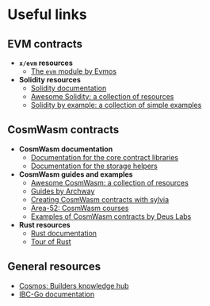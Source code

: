 ﻿---
sidebar_position: 4
---

# Useful links

## EVM contracts

- **`x/evm` resources**
  - [The `evm` module by Evmos](https://docs.evmos.org/protocol/modules/evm)
- **Solidity resources**
  - [Solidity documentation](https://docs.soliditylang.org/en/v0.8.26/)
  - [Awesome Solidity: a collection of resources](https://github.com/bkrem/awesome-solidity)
  - [Solidity by example: a collection of simple examples](https://solidity-by-example.org)

## CosmWasm contracts

- **CosmWasm documentation**
  - [Documentation for the core contract libraries](https://docs.rs/cosmwasm-std/latest/cosmwasm_std/index.html)
  - [Documentation for the storage helpers](https://docs.rs/cosmwasm-storage/latest/cosmwasm_storage/index.html)
- **CosmWasm guides and examples**
  - [Awesome CosmWasm: a collection of resources](https://github.com/CosmWasm/awesome-cosmwasm)
  - [Guides by Archway](https://docs.archway.io/developers/cosmwasm-documentation/introduction)
  - [Creating CosmWasm contracts with sylvia](https://cosmwasm.github.io/sylvia-book/)
  - [Area-52: CosmWasm courses](https://area-52.io/)
  - [Examples of CosmWasm contracts by Deus Labs](https://github.com/deus-labs/cw-contracts)
- **Rust resources**
  - [Rust documentation](https://doc.rust-lang.org/book/)
  - [Tour of Rust](https://tourofrust.com)

## General resources

- [Cosmos: Builders knowledge hub](https://hub.join.builders)
- [IBC-Go documentation](https://ibc.cosmos.network/main)